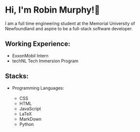 # Hi, I'm Robin Murphy!👋

I am a full time engineering student at the Memorial University of Newfoundland and aspire to be a full-stack software developer.

 ## Working Experience:

- ExxonMobil Intern
- techNL Tech Immersion Program

## Stacks:

<ul>
  <li>Programming Languages:
    <ul><br>
         <li>CSS</li>
         <li>HTML</li>
         <li>JavaScript</li>
         <li>LaTeX</li>
         <li>MarkDown</li>
         <li>Python</li>
    </ul>
  </li>

</ul>

